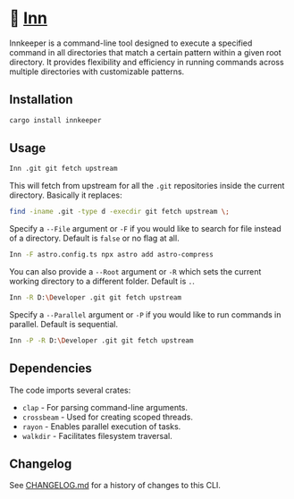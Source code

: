 # 🍺 [Inn]

Innkeeper is a command-line tool designed to execute a specified command in all
directories that match a certain pattern within a given root directory. It
provides flexibility and efficiency in running commands across multiple
directories with customizable patterns.

[Inn]: https://crates.io/crates/innkeeper

## Installation

```sh
cargo install innkeeper
```

## Usage

```sh
Inn .git git fetch upstream
```

This will fetch from upstream for all the `.git` repositories inside the current
directory. Basically it replaces:

```sh
find -iname .git -type d -execdir git fetch upstream \;
```

Specify a `--File` argument or `-F` if you would like to search for file instead
of a directory. Default is `false` or no flag at all.

```sh
Inn -F astro.config.ts npx astro add astro-compress
```

You can also provide a `--Root` argument or `-R` which sets the current working
directory to a different folder. Default is `.`.

```sh
Inn -R D:\Developer .git git fetch upstream
```

Specify a `--Parallel` argument or `-P` if you would like to run commands in
parallel. Default is sequential.

```sh
Inn -P -R D:\Developer .git git fetch upstream
```

## Dependencies

The code imports several crates:

-   `clap` - For parsing command-line arguments.
-   `crossbeam` - Used for creating scoped threads.
-   `rayon` - Enables parallel execution of tasks.
-   `walkdir` - Facilitates filesystem traversal.

## Changelog

See [CHANGELOG.md](CHANGELOG.md) for a history of changes to this CLI.

